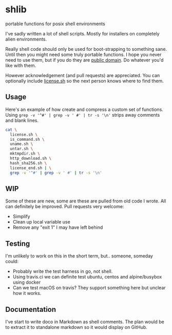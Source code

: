 # shlib
portable functions for posix shell environments

I've sadly written a lot of shell scripts.   Mostly for installers on
completely alien environments.

Really shell code should only be used for boot-strapping to something sane.  Until then you might need some truly portable functions.  I hope you never need to use them, but if you do they are [public domain](http://unlicense.org).  Do whatever you'd like with them.

However acknowledgement (and pull requests) are appreciated.  You can optionally include [license.sh](license.sh) so the next person knows where to find them.

## Usage

Here's an example of how create and compress a custom set of functions.  Using `grep -v '^#' | grep -v ' #' | tr -s '\n'` strips away comments and blank lines.

```bash
cat \
  license.sh \
  is_command.sh \
  uname.sh \
  untar.sh \
  mktmpdir.sh \
  http_download.sh \
  hash_sha256.sh \
  license_end.sh | \
  grep -v '^#' | grep -v ' #' | tr -s '\n'
```

## WIP

Some of these are new, some are these are pulled from old code I wrote.   All can definitely be
improved.  Pull requests very welcome:

* Simplify
* Clean up local variable use
* Remove any "exit 1" I may have left behind

## Testing

I'm unlikely to work on this in the short term, but.. someone, someday could:

* Probably write the test harness in go, not shell.
* Using travis.ci we can definite test ubuntu, centos and alpine/busybox using docker
* Can we test macOS on travis?  They support something here but unclear how it works.

## Documentation

I've start to write doco in Markdown as shell comments.  The plan would be to extract it to standalone markdown so it would display on GitHub.

